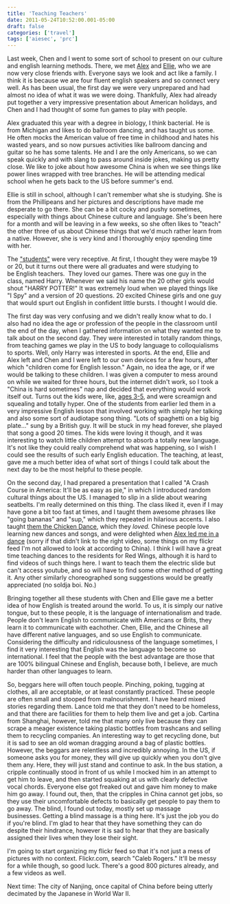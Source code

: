 ```yaml
---
title: 'Teaching Teachers'
date: 2011-05-24T10:52:00.001-05:00
draft: false
categories: ['travel']
tags: ['aiesec', 'prc']
---
```


Last week, Chen and I went to some sort of school to present on our culture and english learning methods. There, we met [Alex](http://www.flickr.com/photos/62673615@N03/5747234063/in/photostream) and [Ellie](http://www.flickr.com/photos/62673615@N03/5747824310/in/photostream), who we are now very close friends with. Everyone says we look and act like a family. I think it is because we are four fluent english speakers and so connect very well. As has been usual, the first day we were very unprepared and had almost no idea of what it was we were doing. Thankfully, Alex had already put together a very impressive presentation about American holidays, and Chen and I had thought of some fun games to play with people.

Alex graduated this year with a degree in biology, I think bacterial. He is from Michigan and likes to do ballroom dancing, and has taught us some. He often mocks the American value of free time in childhood and hates his wasted years, and so now pursues activities like ballroom dancing and guitar so he has some talents. He and I are the only Americans, so we can speak quickly and with slang to pass around inside jokes, making us pretty close. We like to joke about how awesome China is when we see things like power lines wrapped with tree branches. He will be attending medical school when he gets back to the US before summer's end.

Ellie is still in school, although I can't remember what she is studying. She is from the Phillipeans and her pictures and descriptions have made me desperate to go there. She can be a bit cocky and pushy sometimes, especially with things about Chinese culture and language. She's been here for a month and will be leaving in a few weeks, so she often likes to "teach" the other three of us about Chinese things that we'd much rather learn from a native. However, she is very kind and I thoroughly enjoy spending time with her.

The ["students"](http://www.flickr.com/photos/62673615@N03/5747771238/in/photostream) were very receptive. At first, I thought they were maybe 19 or 20, but it turns out there were all graduates and were studying to be English teachers.  They loved our games. There was one guy in the class, named Harry. Whenever we said his name the 20 other girls would shout "HARRY POTTER!" It was extremely loud when we played things like "I Spy" and a version of 20 questions. 20 excited Chinese girls and one guy that would spurt out English in confident little bursts. I thought I would die.


The first day was very confusing and we didn't really know what to do. I also had no idea the age or profession of the people in the classroom until the end of the day, when I gathered information on what they wanted me to talk about on the second day. They were interested in totally random things, from teaching games we play in the US to body language to colloquialisms to sports. Well, only Harry was interested in sports. At the end, Ellie and Alex left and Chen and I were left to our own devices for a few hours, after which "children come for English lesson." Again, no idea the age, or if we would be talking to these children. I was given a computer to mess around on while we waited for three hours, but the internet didn't work, so I took a "China is hard sometimes" nap and decided that everything would work itself out. Turns out the kids were, like, [ages 3-5](http://www.flickr.com/photos/62673615@N03/5748139372/in/photostream), and were screamign and squealing and totally hyper. One of the students from earlier led them in a very impressive English lesson that involved working with simply her talking and also some sort of audiotape song thing. "Lots of spaghetti on a big big plate..." sung by a British guy. It will be stuck in my head forever, she played that song a good 20 times. The kids were loving it though, and it was interesting to watch little children attempt to absorb a totally new language. It's not like they could really comprehend what was happening, so I wish I could see the results of such early English education. The teaching, at least, gave me a much better idea of what sort of things I could talk about the next day to be the most helpful to these people.

On the second day, I had prepared a presentation that I called "A Crash Course in America: It'll be as easy as pie," in which I introduced random cultural things about the US. I managed to slip in a slide about wearing seatbelts. I'm really determined on this thing. The class liked it, even if I may have gone a bit too fast at times, and I taught them awesome phrases like "going bananas" and "sup," which they repeated in hilarious accents. I also taught [them the Chicken Dance](http://www.flickr.com/photos/62673615@N03/5747730781/in/photostream), which they _loved._ Chinese people love learning new dances and songs, and were delighted when [Alex led me in a dance](http://www.flickr.com/photos/62673615@N03/5747942650/in/photostream) (sorry if that didn't link to the right video, some things on my flickr feed I'm not allowed to look at according to China). I think I will have a great time teaching dances to the residents for Red Wings, although it is hard to find videos of such things here. I want to teach them the electric slide but can't access youtube, and so will have to find some other method of getting it. Any other similarly choreographed song suggestions would be greatly appreciated (no soldja boi. No.)

Bringing together all these students with Chen and Ellie gave me a better idea of how English is treated around the world. To us, it is simply our native tongue, but to these people, it is the language of internationalism and trade. People don't learn English to communicate with Americans or Brits, they learn it to communicate with eachother. Chen, Ellie, and the Chinese all have different native languages, and so use English to communicate. Considering the difficulty and ridiculousness of the language sometimes, I find it very interesting that English was the language to become so international. I feel that the people with the best advantage are those that are 100% bilingual Chinese and English, because both, I believe, are much harder than other languages to learn.

So, beggars here will often touch people. Pinching, poking, tugging at clothes, all are acceptable, or at least constantly practiced. These people are often small and stooped from malnourishment. I have heard mixed stories regarding them. Lance told me that they don't need to be homeless, and that there are facilities for them to help them live and get a job. Cartina from Shanghai, however, told me that many only live because they can scrape a meager existence taking plastic bottles from trashcans and selling them to recycling companies. An interesting way to get recycling done, but it is sad to see an old woman dragging around a bag of plastic bottles. However, the beggars are relentless and incredibly annoying. In the US, if someone asks you for money, they will give up quickly when you don't give them any. Here, they will just stand and continue to ask. In the bus station, a cripple continually stood in front of us while I mocked him in an attempt to get him to leave, and then started squaking at us with clearly defective vocal chords. Everyone else got freaked out and gave him money to make him go away. I found out, then, that the cripples in China cannot get jobs, so they use their uncomfortable defects to basically get people to pay them to go away. The blind, I found out today, mostly set up massage businesses. Getting a blind massage is a thing here. It's just the job you do if you're blind. I'm glad to hear that they have something they can do despite their hindrance, however it is sad to hear that they are basically assigned their lives when they lose their sight. 

I'm going to start organizing my flickr feed so that it's not just a mess of pictures with no context. Flickr.com, search "Caleb Rogers." It'll be messy for a while though, so good luck. There's a good 800 pictures already, and a few videos as well.

Next time: The city of Nanjing, once capital of China before being utterly decimated by the Japanese in World War II.
